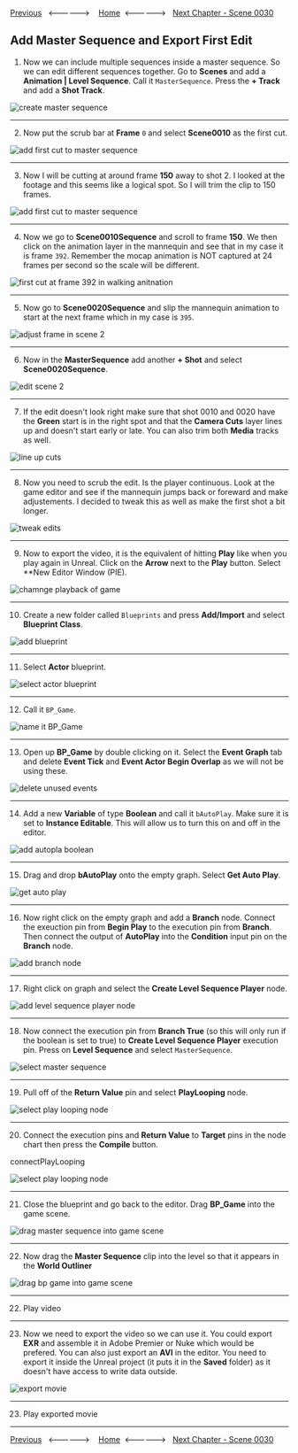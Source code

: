 [Previous](../shot_20/README.md)&nbsp;&nbsp;&nbsp;<------>&nbsp;&nbsp;&nbsp;&nbsp;[Home](../README.md)&nbsp;&nbsp;<------>&nbsp;&nbsp;&nbsp;[Next Chapter - Scene 0030](../shot_30/README.md)

## Add Master Sequence and Export First Edit

1.  Now we can include multiple sequences inside a master sequence.  So we can edit different sequences together.  Go to **Scenes** and add a **Animation | Level Sequence**.  Call it `MasterSequence`.  Press the **+ Track** and add a **Shot Track**.

![create master sequence](../images/createMasterTrack.jpg)

***

2.  Now put the scrub bar at **Frame** `0` and select **Scene0010** as the first cut.

![add first cut to master sequence](../images/addFirstCut.jpg)

***

3.  Now I will be cutting at around frame **150** away to shot 2.  I looked at the footage and this seems like a logical spot.  So I will trim the clip to 150 frames.

![add first cut to master sequence](../images/150FramesLong.jpg)

***

4.  Now we go to **Scene0010Sequence** and scroll to frame **150**.  We then click on the animation layer in the mannequin and see that in my case it is frame `392`. Remember the mocap animation is NOT captured at 24 frames per second so the scale will be different.

![first cut at frame 392 in walking anitnation](../images/firstCut392.jpg)

***

5.  Now go to **Scene0020Sequence** and slip the mannequin animation to start at the next frame which in my case is `395`.

![adjust frame in scene 2](../images/moveScene2To395.jpg)

***

6.  Now in the **MasterSequence** add another **+ Shot** and select **Scene0020Sequence**.

![edit scene 2](../images/scene20Edit.jpg)

***

7. If the edit doesn't look right make sure that shot 0010 and 0020 have the **Green** start is in the right spot and that the **Camera Cuts** layer lines up and doesn't start early or late.  You can also trim both **Media** tracks as well.

![line up cuts](../images/lineUpCut.jpg)

***

8. Now you need to scrub the edit.  Is the player continuous.  Look at the game editor and see if the mannequin jumps back or foreward and make adjustements.  I decided to tweak this as well as make the first shot a bit longer.

![tweak edits](../images/tweakEdits.jpg)

***

9. Now to export the video, it is the equivalent of hitting **Play** like when you play again in Unreal. Click on the **Arrow** next to the **Play** button.  Select **New Editor Window (PIE).

![chamnge playback of game](../images/newPieEditorWindow.jpg)

***

10.  Create a new folder called `Blueprints` and press **Add/Import** and select **Blueprint Class**.

![add blueprint](../images/addBPFolder.jpg)

***

11.  Select **Actor** blueprint.

![select actor blueprint](../images/actorBP.jpg)

***

12.  Call it `BP_Game`.

![name it BP_Game](../images/bp_game.jpg)

***

13. Open up **BP_Game** by double clicking on it.  Select the **Event Graph** tab and delete **Event Tick** and **Event Actor Begin Overlap** as we will not be using these.

![delete unused events](../images/deleteUnusedEvents.jpg)

***

14. Add a new **Variable** of type **Boolean** and call it `bAutoPlay`.  Make sure it is set to **Instance Editable**. This will allow us to turn this on and off in the editor.

![add autopla boolean](../images/addedBooleanforBP.jpg)

***

15.  Drag and drop **bAutoPlay** onto the empty graph.  Select **Get Auto Play**.

![get auto play](../images/dragAutoPlay.jpg)

***

16.  Now right click on the empty graph and add a **Branch** node.  Connect the exeuction pin from **Begin Play** to the execution pin from **Branch**. Then connect the output of **AutoPlay** into the **Condition** input pin on the **Branch** node.

![add branch node](../images/beginPlayBranch.jpg)

***

17.  Right click on graph and select the **Create Level Sequence Player** node.

![add level sequence player node](../images/createLevelPlayer.jpg)

***

18. Now connect the execution pin from **Branch True** (so this will only run if the boolean is set to true) to **Create Level Sequence Player** execution pin.  Press on **Level Sequence** and select `MasterSequence`.

![select master sequence](../images/selectMasterSequence.jpg)

***

19. Pull off of the **Return Value** pin and select **PlayLooping** node.

![select play looping node](../images/playLooping.jpg)

***

20.  Connect the execution pins and **Return Value** to **Target** pins in the node chart then press the **Compile** button.

connectPlayLooping

![select play looping node](../images/connectPlayLooping.jpg)

***

21.  Close the blueprint and go back to the editor.  Drag **BP_Game** into the game scene.

![drag master sequence into game scene](../images/dragBPIntoGame.jpg)

***

22. Now drag the **Master Sequence** clip into the level so that it appears in the **World Outliner**

![drag bp game into game scene](../images/.jpg)

***

22.  Play video

***

23. Now we need to export the video so we can use it.  You could export **EXR** and assemble it in Adobe Premier or Nuke which would be prefered.  You can also just export an **AVI** in the editor.  You need to export it inside the Unreal project (it puts it in the **Saved** folder) as it doesn't have access to write data outside.

![export movie](../images/defaultMovieExport.jpg)

***

23.  Play exported movie

***

[Previous](../shot_20/README.md)&nbsp;&nbsp;&nbsp;<------>&nbsp;&nbsp;&nbsp;&nbsp;[Home](../README.md)&nbsp;&nbsp;<------>&nbsp;&nbsp;&nbsp;[Next Chapter - Scene 0030](../shot_30/README.md)